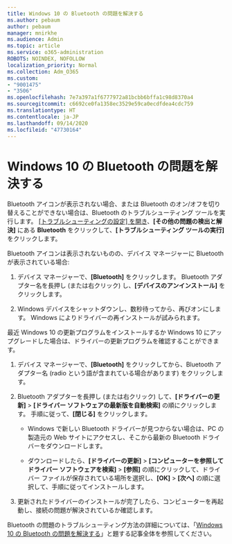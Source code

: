 ```yaml
---
title: Windows 10 の Bluetooth の問題を解決する
ms.author: pebaum
author: pebaum
manager: mnirkhe
ms.audience: Admin
ms.topic: article
ms.service: o365-administration
ROBOTS: NOINDEX, NOFOLLOW
localization_priority: Normal
ms.collection: Adm_O365
ms.custom:
- "9001475"
- "3506"
ms.openlocfilehash: 7e7a397a1f6777972a81bcbb6bffa1c98d8370a4
ms.sourcegitcommit: c6692ce0fa1358ec3529e59ca0ecdfdea4cdc759
ms.translationtype: HT
ms.contentlocale: ja-JP
ms.lasthandoff: 09/14/2020
ms.locfileid: "47730164"
---
```

# <a name="fix-bluetooth-problems-in-windows-10"></a>Windows 10 の Bluetooth の問題を解決する

Bluetooth アイコンが表示されない場合、または Bluetooth のオン/オフを切り替えることができない場合は、Bluetooth のトラブルシューティング ツールを実行します。 [[トラブルシューティングの設定] を開き](ms-settings:troubleshoot)、**[その他の問題の検出と解決]** にある **Bluetooth** をクリックして、**[トラブルシューティング ツールの実行]** をクリックします。

Bluetooth アイコンは表示されないものの、デバイス マネージャーに Bluetooth が表示されている場合:

1. デバイス マネージャーで、**[Bluetooth]** をクリックします。 Bluetooth アダプター名を長押し (または右クリック) し、**[デバイスのアンインストール]** をクリックします。

2. Windows デバイスをシャットダウンし、数秒待ってから、再びオンにします。 Windows によりドライバーの再インストールが試みられます。

最近 Windows 10 の更新プログラムをインストールするか Windows 10 にアップグレードした場合は、ドライバーの更新プログラムを確認することができます。

1. デバイス マネージャーで、**[Bluetooth]** をクリックしてから、Bluetooth アダプター名 (radio という語が含まれている場合があります) をクリックします。

2. Bluetooth アダプターを長押し (または右クリック) して、**[ドライバーの更新]** > **[ドライバー ソフトウェアの最新版を自動検索]** の順にクリックします。 手順に従って、**[閉じる]** をクリックします。

      - Windows で新しい Bluetooth ドライバーが見つからない場合は、PC の製造元の Web サイトにアクセスし、そこから最新の Bluetooth ドライバーをダウンロードします。

    - ダウンロードしたら、**[ドライバーの更新]** > **[コンピューターを参照してドライバー ソフトウェアを検索]** > **[参照]** の順にクリックして、ドライバー ファイルが保存されている場所を選択し、**[OK]** > **[次へ]** の順に選択して、手順に従ってインストールします。

3. 更新されたドライバーのインストールが完了したら、コンピューターを再起動し、接続の問題が解決されているか確認します。

Bluetooth の問題のトラブルシューティング方法の詳細については、「[Windows 10 の Bluetooth の問題を解決する](https://support.microsoft.com/help/14169/windows-10-fix-bluetooth-problems)」と題する記事全体を参照してください。
